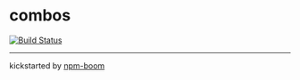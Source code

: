 # combos

[![Build Status](https://travis-ci.com/YOUR_NAME/{{PROJECT_NAME}}.svg?token=YOUR_TOKEN&branch=master)](https://travis-ci.com/YOUR_NAME/{{PROJECT_NAME}})









---
kickstarted by [npm-boom][npm-boom]

[npm-boom]: https://github.com/reergymerej/npm-boom
